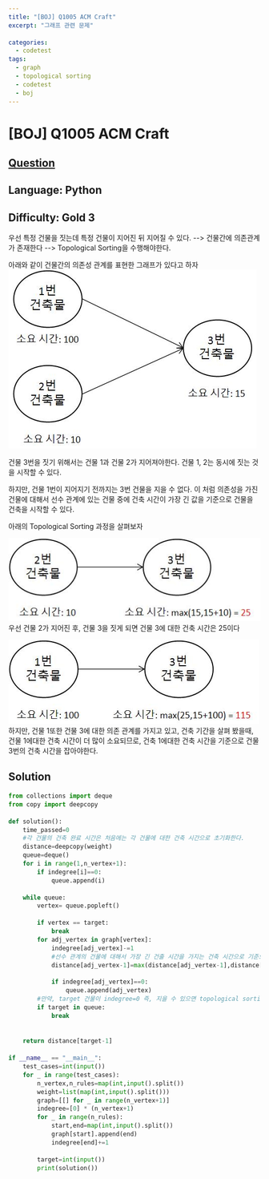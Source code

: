 ```yaml
---
title: "[BOJ] Q1005 ACM Craft"
excerpt: "그래프 관련 문제"

categories:
  - codetest
tags:
  - graph
  - topological sorting
  - codetest
  - boj
---
```

# [BOJ] Q1005 ACM Craft
## [Question](https://www.acmicpc.net/problem/1005)
## Language: Python
## Difficulty: Gold 3

우선 특정 건물을 짓는데 특정 건물이 지어진 뒤 지어질 수 있다. --> 건물간에 의존관계가 존재한다 --> Topological Sorting을 수행해야한다.

아래와 같이 건물간의 의존성 관계를 표현한 그래프가 있다고 하자
![q1005_1](/assets/images/algorithm/q1005_1.jpg)

건물 3번을 짓기 위해서는 건물 1과 건물 2가 지어져야한다. 건물 1, 2는 동시에 짓는 것을 시작할 수 있다.

하지만, 건물 1번이 지어지기 전까지는 3번 건물을 지을 수 없다. 이 처럼 의존성을 가진 건물에 대해서 선수 관계에 있는 건물 중에 건축 시간이 가장 긴 값을 기준으로 건물을 건축을 시작할 수 있다. 

아래의 Topological Sorting 과정을 살펴보자

![q1005_2](/assets/images/algorithm/q1005_2.jpg)
우선 건물 2가 지어진 후, 건물 3을 짓게 되면 건물 3에 대한 건축 시간은 25이다

![q1005_3](/assets/images/algorithm/q1005_3.jpg)
하지만, 건물 1또한 건물 3에 대한 의존 관계를 가지고 있고, 건축 기간을 살펴 봤을때, 건물 1에대한 건축 시간이 더 많이 소요되므로, 건축 1에대한 건축 시간을 기준으로 건물 3번의 건축 시간을 잡아야한다.


## Solution
```python
from collections import deque
from copy import deepcopy

def solution():
    time_passed=0
    #각 건물의 건축 완료 시간은 처음에는 각 건물에 대한 건축 시간으로 초기화한다.
    distance=deepcopy(weight)
    queue=deque()
    for i in range(1,n_vertex+1):
        if indegree[i]==0:
            queue.append(i)

    while queue:
        vertex= queue.popleft()

        if vertex == target:
            break
        for adj_vertex in graph[vertex]:
            indegree[adj_vertex]-=1
            #선수 관계의 건물에 대해서 가장 긴 건출 시간을 가지는 건축 시간으로 기준으로 현재 건물의 건축시간을 잡는다.
            distance[adj_vertex-1]=max(distance[adj_vertex-1],distance[vertex-1]+weight[adj_vertex-1])

            if indegree[adj_vertex]==0:
                queue.append(adj_vertex)
        #만약, target 건물이 indegree=0 즉, 지을 수 있으면 topological sorting을 멈춘다.
        if target in queue:
            break
                
             
    return distance[target-1]

if __name__ == "__main__":
    test_cases=int(input())
    for _ in range(test_cases):
        n_vertex,n_rules=map(int,input().split())
        weight=list(map(int,input().split()))
        graph=[[] for _ in range(n_vertex+1)]
        indegree=[0] * (n_vertex+1)
        for _ in range(n_rules):
            start,end=map(int,input().split())
            graph[start].append(end)
            indegree[end]+=1
        
        target=int(input())
        print(solution())
```